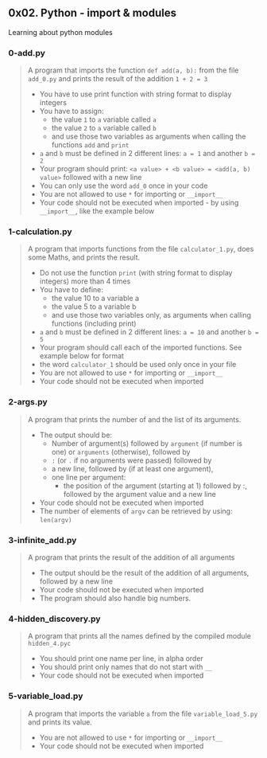 ## 0x02. Python - import & modules

Learning about python modules

### 0-add.py

> A program that imports the function `def add(a, b):` from the file `add_0.py`
> and prints the result of the addition `1 + 2 = 3`
>
> - You have to use print function with string format to display integers
> - You have to assign:
>   - the value `1` to `a` variable called `a`
>   - the value `2` to `a` variable called `b`
>   - and use those two variables as arguments when calling the functions `add` and `print`
> - `a` and `b` must be defined in 2 different lines: `a = 1` and another `b = 2`
> - Your program should print: `<a value> + <b value> = <add(a, b) value>` followed with a new line
> - You can only use the word `add_0` once in your code
> - You are not allowed to use `*` for importing or `__import__`
> - Your code should not be executed when imported - by using `__import__`, like the example below

### 1-calculation.py

> A program that imports functions from the file `calculator_1.py`, does some
> Maths, and prints the result.
>
> - Do not use the function `print` (with string format to display integers) more
>   than 4 times
> - You have to define:
>   - the value 10 to a variable a
>   - the value 5 to a variable b
>   - and use those two variables only, as arguments when calling functions
>     (including print)
> - `a` and `b` must be defined in 2 different lines: `a = 10` and another `b = 5`
> - Your program should call each of the imported functions. See example below for
>   format
> - the word `calculator_1` should be used only once in your file
> - You are not allowed to use `*` for importing or `__import__`
> - Your code should not be executed when imported

### 2-args.py

> A program that prints the number of and the list of its arguments.
>
> - The output should be:
>   - Number of argument(s) followed by `argument` (if number is one) or `arguments`
>     (otherwise), followed by
>   - `:` (or `.` if no arguments were passed) followed by
>   - a new line, followed by (if at least one argument),
>   - one line per argument:
>     - the position of the argument (starting at 1) followed by :, followed by
>       the argument value and a new line
> - Your code should not be executed when imported
> - The number of elements of `argv` can be retrieved by using: `len(argv)`

### 3-infinite_add.py

> A program that prints the result of the addition of all arguments
>
> - The output should be the result of the addition of all arguments, followed
>   by a new line
> - Your code should not be executed when imported
> - The program should also handle big numbers.

### 4-hidden_discovery.py

> A program that prints all the names defined by the compiled module
> `hidden_4.pyc`
>
> - You should print one name per line, in alpha order
> - You should print only names that do not start with `__`
> - Your code should not be executed when imported

### 5-variable_load.py

> A program that imports the variable `a` from the file `variable_load_5.py` and
> prints its value.
>
> - You are not allowed to use `*` for importing or `__import__`
> - Your code should not be executed when imported
